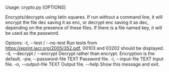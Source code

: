 Usage: crypto.py [OPTIONS]

  Encrypts/decrypts using latin squares. If run without a command line, it
  will encrypt the file dec saving it as enc, or decrypt enc saving it as
  dec, depending on the presence of these files. If there is a file named
  key, it will be used as the password.

Options:
  -t, --test / --no-test     Run tests from
                             https://eprint.iacr.org/2005/352.pdf, 00103 and
                             03202 should be displayed.
  -d, --decrypt / --encrypt  Decrypt rather than encrypt. Encryption is the
                             default.
  -pw, --password-file TEXT  Password file.
  -i, --input-file TEXT      Input file.
  -o, --output-file TEXT     Output file.
  --help                     Show this message and exit.
